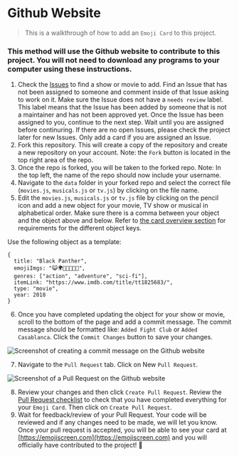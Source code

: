 # Github Website

> This is a walkthrough of how to add an `Emoji Card` to this project.

### This method will use the Github website to contribute to this project. You will not need to download any programs to your computer using these instructions.

1. Check the [Issues](https://github.com/brittanyrw/emojiscreen/issues?q=is%3Aopen+is%3Aissue+label%3A%22add+emojis%22) to find a show or movie to add. Find an Issue that has not been assigned to someone and comment inside of that Issue asking to work on it. Make sure the Issue does not have a `needs review` label. This label means that the Issue has been added by someone that is not a maintainer and has not been approved yet. Once the Issue has been assigned to you, continue to the next step. Wait until you are assigned before continuring. If there are no open Issues, please check the project later for new Issues. Only add a card if you are assigned an Issue.
2. Fork this repository. This will create a copy of the repository and create a new repository on your account. Note: the `Fork` button is located in the top right area of the repo.
3. Once the repo is forked, you will be taken to the forked repo. Note: In the top left, the name of the repo should now include your username.
4. Navigate to the `data` folder in your forked repo and select the correct file (`movies.js`, `musicals.js` or `tv.js`) by clicking on the file name.
5. Edit the `movies.js`, `musicals.js` or `tv.js` file by clicking on the pencil icon and add a new object for your movie, TV show or musical in alphabetical order. Make sure there is a comma between your object and the object above and below. Refer to [the card overview section](/card_overview.md) for requirements for the different object keys.

Use the following object as a template:

```
{
  title: "Black Panther",
  emojiImgs: "😺🌍🏴💪🏿🦸🏿",
  genres: ["action", "adventure", "sci-fi"],
  itemLink: "https://www.imdb.com/title/tt1825683/",
  type: "movie",
  year: 2018
}
```

6. Once you have completed updating the object for your show or movie, scroll to the bottom of the page and add a commit message. The commit message should be formatted like: `Added Fight Club` or `Added Casablanca`. Click the `Commit Changes` button to save your changes.

![Screenshot of creating a commit message on the Github website](../readme/commit-ui.png)

7. Navigate to the `Pull Request` tab. Click on New `Pull Request`.

![Screenshot of a Pull Request on the Github website](../readme/pull-request.png)

8. Review your changes and then click `Create Pull Request`. Review the [Pull Request checklist](/docs/card_overview.md#card-pull-request-checklist) to check that you have completed everything for your `Emoji Card`. Then click on `Create Pull Request`.
9. Wait for feedback/review of your Pull Request. Your code will be reviewed and if any changes need to be made, we will let you know. Once your pull request is accepted, you will be able to see your card at [https://emojiscreen.com](https://emojiscreen.com) and you will officially have contributed to the project! 🎉

